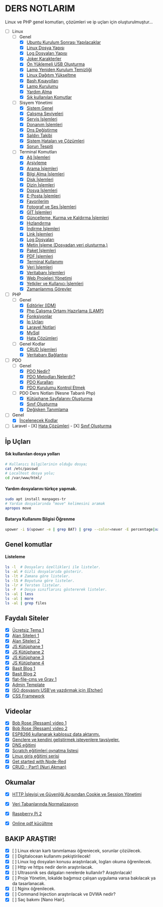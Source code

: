 # DERS NOTLARIM

Linux ve PHP genel komutları, çözümleri ve ip uçları için oluşturulmuştur...

- [ ] Linux
	- [ ] Genel
		- [X] [Ubuntu Kurulum Sonrası Yapılacaklar](dosyalar/kurulum-sonrasi-islemler.md)
		- [X] [Linux Dosya Yapısı](dosyalar/linux-dosya-yapisi.md)
		- [X] [Log Dosyaları Yapısı](dosyalar/log-dosya-yapisi.md)
		- [X] [Joker Karakterler](dosyalar/joker-karakterler.md)
		- [X] [Ön Yüklemeli USB Oluşturma](dosyalar/usb-olusturma.md)
		- [X] [Lamp Yeniden Kurulum Temizliği](dosyalar/lamp-temizlik.md)
		- [X] [Linux Dağıtım Yükseltme](dosyalar/yukseltme.md)
		- [X] [Bash Kısayolları](dosyalar/bash-kisayollari.md)
		- [X] [Lamp Kurulumu](dosyalar/lamp-kurulumu.md)
		- [X] [Yardım Alma](dosyalar/yardim-alma.md)
		- [X] [Sık kullanılan Komutlar](dosyalar/kullanilan-komutlar.md)
	- [ ] Sisyem Yönetimi
		- [X] [Sistem Genel](dosyalar/sistem-islemleri.md)
		- [X] [Çalışma Seviyeleri](dosyalar/calisma-seviyeleri.md)
		- [X] [Servis İşlemleri](dosyalar/servis-islemleri.md)
		- [X] [Donanım İşlemleri](dosyalar/donanim-islemleri.md)
		- [X] [Dns Değiştirme](dosyalar/dns-degistirme.md)
		- [X] [Saldırı Takibi](dosyalar/saldiri-takibi.md)
		- [X] [Sistem Hataları ve Çözümleri](dosyalar/sistem-hatalari.md)
		- [X] [Sorun Tespiti](dosyalar/sorun-tespiti.md)
	- [ ] Terminal Komutları
		- [X] [Ağ İşlemleri](dosyalar/ag-islemleri.md)
		- [X] [Arşivleme](dosyalar/dosya-arsivleme.md)
		- [X] [Arama İşlemleri](dosyalar/arama-islemleri.md)
		- [X] [Bilgi Alma İşlemleri](dosyalar/bilgi-alma.md)
		- [X] [Disk İşlemleri](dosyalar/disk-islemleri.md)
		- [X] [Dizin İşlemleri](dosyalar/dizin-komutlari.md)
		- [X] [Dosya İşlemleri](dosyalar/dosya-yonetimi.md)
		- [X] [E-Posta İşlemleri](dosyalar/e-posta-islemleri.md)
		- [X] [Favorilerim](dosyalar/favorilerim.md)
		- [X] [Fotograf ve Ses İşlemleri](dosyalar/fotograf-ses.md)
		- [X] [GİT İşlemleri](dosyalar/git-islemleri.md)
		- [X] [Güncelleme, Kurma ve Kaldırma İşlemleri](dosyalar/guncel-kur-kaldir.md)
		- [X] [Hızlandırma](dosyalar/hizlandirma.md)
		- [X] [İndirme İşlemleri](dosyalar/indirme-islemleri.md)
		- [X] [Link İşlemleri](dosyalar/link-islemleri.md)
		- [X] [Log Dosyaları](dosyalar/log-dosyalari.md)
		- [X] [Metin İşleme (Dosyadan veri oluşturma.)](dosyalar/metin-isleme.md)
		- [X] [Paket İşlemleri](dosyalar/paketler.md)
		- [X] [PDF İşlemleri](dosyalar/pdf-islemleri.md)
		- [X] [Terminal Kullanımı](dosyalar/terminal-kullanimi.md)
		- [X] [Veri İşlemleri](dosyalar/veri-islemleri.md)
		- [X] [Veritabanı İşlemleri](dosyalar/veri-tabani.md)
		- [X] [Web Projeleri Yönetimi](dosyalar/web-projeleri.md)
		- [X] [Yetkiler ve Kullanıcı İşlemleri](dosyalar/yetkiler.md)
		- [X] [Zamanlanmış Görevler](dosyalar/zamanlanmis-gorevler.md)
- [ ] PHP
	- [ ] Genel
		- [X] [Editörler (IDM)](dosyalar/editorler.md)
		- [X] [Php Çalışma Ortamı Hazırlama (LAMP)](dosyalar/php-calisma-ortami-hazirlama.md)
		- [X] [Fonksiyonlar](dosyalar/fonksiyonlar.md)
		- [X] [İp Uçları](dosyalar/ip-uclari.md)
		- [X] [Laravel Notlari](dosyalar/laravel-notlari.md)
		- [X] [MySql](dosyalar/php-mysql.md)
		- [X] [Hata Çözümleri](dosyalar/php-hata-cozumleri.md)
	- [ ] Genel Kodlar
		- [X] [CRUD İşlemleri](dosyalar/crud-islemleri.md)
		- [X] [Veritabanı Bağlantısı](dosyalar/veri-tabani-baglantisi.md)
- [ ] PDO
	- [ ] Genel
		- [X] [PDO Nedir?](dosyalar/pdo-nedir.md)
		- [X] [PDO Metodları Nelerdir?](dosyalar/pdo-metodlari.md)
		- [X] [PDO Kuralları](dosyalar/pdo-kurallar.md)
		- [X] [PDO Kurulumu Kontrol Etmek](dosyalar/pdo-kontrol.md)
	- [ ] PDO Ders Notları (Nesne Tabanlı Php)
		- [X] [Kütüphane Sayfalarını Oluşturma](dosyalar/pdo-sayfalar.md)
		- [X] [Sınıf Oluşturma](dosyalar/pdo-sinif-olusturma.md)
		- [X] [Değişken Tanımlama](dosyalar/pdo-degisken-tanimlama.md)
- [ ] Genel	
	- [X] [İncelenecek Kodlar](dosyalar/incelenecekler.md)
- [ ] Laravel
		- [X] [Hata Çözümleri](dosyalar/hata-cozumleri.md)
		- [X] [Sınıf Oluşturma](dosyalar/pdo-sinif-olusturma.md)

## İp Uçları

#### Sık kullanılan dosya yolları

```bash
# Kullanıcı bilgilerinin olduğu dosya;
cat /etc/passwd
# Localhost dosya yolu;
cd /var/www/html/
```

#### Yardım dosyalarını türkçe yapmak.
```bash
sudo apt install manpages-tr
# Yardım dosyalarında "move" kelimesini aramak
apropos move
```
#### Batarya Kullanımı Bilgisi Öğrenme

```bash
upower -i $(upower -e | grep BAT) | grep --color=never -E percentage|xargs|cut -d' ' -f2|sed s/%//
```

## Genel komutlar

#### Listeleme

```bash
ls -l  # Dosyaları özellikleri ile listeler.
ls -al # Gizli dosyalarıda gösterir.
ls -lt # Zamana göre listeler.
ls -lS # Boyutuna göre listeler.
ls -lr # Tersten listeler.
ls -F  # Dosya sınıflarını göstererek listeler.
ls -al | less
ls -al | more
ls -al | grep files
```

## Faydalı Siteler

- [X] [Ücretsiz Tema 1](https://w3layouts.com/) 
- [X] [Alan Siteleri 1](https://digitalocean.com/)
- [X] [Alan Siteleri 2](https://www.vultr.com/)
- [X] [JS Kütüphane 1](http://trentrichardson.com/Impromptu/)
- [X] [JS Kütüphane 2](http://textillate.js.org/)
- [X] [JS Kütüphane 3](http://www.justinaguilar.com/animations/index.html)
- [X] [JS Kütüphane 4](https://daneden.github.io/animate.css/)
- [X] [Basit Blog 1](http://beltslib.net/basit-blog.html) 
- [X] [Basit Blog 2](https://github.com/hozakar/basitblog/releases)
- [X] [flat-file-cms ve Grav 1](http://blog.dynamicdrive.com/best-flat-file-cms-reviewed-and-compared/)
- [X] [Admin Template](https://github.com/coreui/coreui-free-bootstrap-admin-template)
- [X] [ISO dosyasını USB'ye yazdırmak için (Etcher)](https://etcher.io/)
- [X] [CSS Framework](https://turkuazcss.com/)

## Videolar

- [X] [Bob Rose (Ressam) video 1](https://www.youtube.com/channel/UCxcnsr1R5Ge_fbTu5ajt8DQ)
- [X] [Bob Rose (Ressam) video 2](https://yandex.com.tr/video/preview/?filmId=6948454151854644335&text=bob+ross+resim+sevinci)
- [X] [ESP8266 kullanarak kablosuz data aktarımı.](https://www.youtube.com/watch?v=3mhEp4yjI20)
- [X] [Genclere ve kendini gelistirmek isteyenlere tavsiyeler.](https://www.youtube.com/watch?v=Ca35wp7W_jA&feature=em-uploademail)
- [X] [DNS eğitimi](https://www.youtube.com/watch?v=mpQZVYPuDGU)
- [X] [Scratch eğitimleri oynatma listesi](https://www.youtube.com/playlist?list=PLh9ECzBB8tJOUsrd6J-ifCB1LQeMCHD-x)
- [X] [Linux giriş eğitimi serisi](https://www.youtube.com/playlist?list=PLh9ECzBB8tJOnxXrUTOqXfurKOZkN4mEY)
- [X] [Get started with Node-Red](https://www.youtube.com/watch?v=O-FDqkhCryA&feature=share)
- [X] [CRUD - Part1 (Nuri Akman)](https://www.youtube.com/watch?v=8fBLT-Ouvr0)

## Okumalar

- [X] [HTTP İşleyişi ve Güvenliği Açısından Cookie ve Session Yönetimi](https://www.netsparker.com.tr/blog/web-guvenligi/http-isleyisi-ve-guvenligi-acisindan-cookie-ve-session-yonetimi/)
- [X] [Veri Tabanlarında Normalizasyon](http://beltslib.net/veri-tabanlarinda-normalizasyon.html)
- [X] [Raspberry Pi 2](http://www.raspi.gen.tr/2015/02/02/raspberry-pi-2-duyuruldu-ilk-inceleme-ve-on-izlenimler/)
- [X] [Online pdf küçültme](https://smallpdf.com/tr/compress-pdf)


## BAKIP ARAŞTIR!

- [X] [ ] Linux ekran kartı tanımlaması öğreniecek, sorunlar çözülecek.
- [X] [ ] Digitalocean kullanımı pekiştirilecek!
- [X] [ ] Linux log dosyaları konusu araştırılacak, logları okuma öğrenilecek.
- [X] [ ] Http ve https nedir derin araştırılacak.
- [X] [ ] Ultrasonik ses dalgaları nerelerde kullanılır? Araştırılacak!
- [X] [ ] Proje Yönetim, lokalde bağımsız çalışan uygulama varsa bakılacak ya da tasarlanacak.
- [X] [ ] Nginx öğrenilecek.
- [X] [ ] Command Injection araştırılacak ve DVWA nedir?
- [X] [ ] Saç bakımı [Nano Hair].
